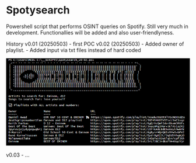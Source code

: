 # Spotysearch
Powershell script that performs OSINT queries on Spotify.
Still very much in development. Functionallies will be added and also user-friendlyness.

History
v0.01 (20250503)  - first POC
v0.02 (20250503)  - Added owner of playlist. 
                  - Added input via txt files instead of hard coded

![output](https://github.com/JeroenVanDenBosch/Spotysearch/blob/main/spotysearch_output_v002.png)


                  
v0.03 - ...


